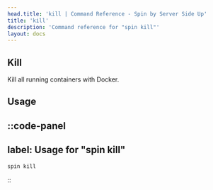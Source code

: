 ```yaml
---
head.title: 'kill | Command Reference - Spin by Server Side Up'
title: 'kill'
description: 'Command reference for "spin kill"'
layout: docs
---
```

## Kill
Kill all running containers with Docker.

## Usage
::code-panel
---
label: Usage for "spin kill"
---
```bash
spin kill
```
::